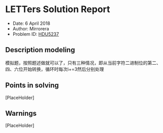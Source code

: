 
# LETTers Solution Report

- Date: 6 April 2018
- Author: Mirrorera
- Problem ID: [HDU5237](https://vjudge.net/contest/220605#problem/B)

## Description modeling

模拟题，按照题述做就可以了，只有三种情况，即从当前字符二进制位的第二、四、六位开始转换，循环时每次i+=3然后分别处理

## Points in solving

[PlaceHolder]

## Warnings

[PlaceHolder]
